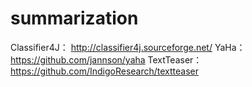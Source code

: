 # summarization

Classifier4J： http://classifier4j.sourceforge.net/
YaHa：https://github.com/jannson/yaha
TextTeaser：https://github.com/IndigoResearch/textteaser
